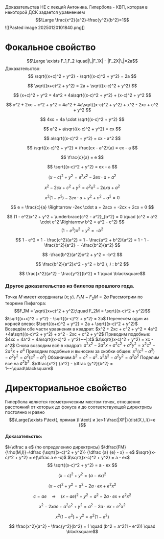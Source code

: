 Доказательства НЕ с лекций Антоника.
Гипербола - КВП, которая в некоторой ДСК задается уравнением $$\Large  \frac{x^2}{a^2}-\frac{y^2}{b^2}=1$$
![[Pasted image 20250120101840.png]]
# Фокальное свойство
$$\Large \exists F_1,F_2 \quad|\,|F_1X| - |F_2X|\,|=2a$$
Доказательство:
$$ \sqrt{(x+c)^2 + y^2} - \sqrt{(x-c)^2 + y^2} = 2a $$

$$ \sqrt{(x+c)^2 + y^2} = 2a + \sqrt{(x-c)^2 + y^2} $$

$$ (x+c)^2 + y^2 = 4a^2 + 4a\sqrt{(x-c)^2 + y^2} + (x-c)^2 + y^2 $$

$$ x^2 + 2xc + c^2 + y^2 = 4a^2 + 4a\sqrt{(x-c)^2 + y^2} + x^2 - 2xc + c^2 + y^2 $$

$$ 4xc = 4a \cdot \sqrt{(x-c)^2 + y^2} $$

$$ a^2 + a\sqrt{(x-c)^2 + y^2} = cx $$

$$ a\sqrt{(x-c)^2 + y^2} = cx - a^2 $$

$$ \sqrt{(x-c)^2 + y^2} = \frac{cx - a^2}{a} = ex - a $$

$$ \frac{c}{a} = e $$

$$ \sqrt{(x-c)^2 + y^2} = ex - a $$

$$ (x-c)^2 + y^2 = e^2x^2 - 2ex \cdot a + a^2 $$

$$ x^2 - 2cx + c^2 + y^2 = e^2x^2 - 2exa + a^2 $$

$$ x^2(1-e^2) - 2ex \cdot a + y^2 + c^2 - a^2 = 0 $$

$$ e = \frac{c}{a} \Rightarrow -2ex \cdot a + 2acx = -2cx + 2cx = 0 $$

$$ (1 - e^2)x^2 + y^2 + \underbrace{c^2 - a^2}_{b^2} = 0 \quad (c^2 = a^2 \cdot e^2 \Rightarrow b^2 = a^2 - c^2) $$
$$ (1-e^2)x^2 + y^2 = -b^2 $$

$$ 1 - e^2 = 1 - \frac{c^2}{a^2} = 1 - \frac{a^2 + b^2}{a^2} = 1 - 1 - \frac{b^2}{a^2} = -\frac{b^2}{a^2} $$

$$ -\frac{b^2}{a^2}x^2 + y^2 = -b^2 $$

$$ \frac{b^2}{a^2}x^2 - y^2 = b^2 \, / : b^2 $$

$$ \frac{x^2}{a^2} - \frac{y^2}{b^2} = 1 \quad \blacksquare$$
### Другое доказательство из билетов прошлого года.
Точка $M$ имеет координаты $(x;y)$.
$F_1M - F_2M = 2a$
Рассмотрим по теореме Пифагора:
$$F_1M = \sqrt{(x+c)^2 + y^2};\quad
F_2M = \sqrt{(x-c)^2 + y^2}$$
$\sqrt{(x+c)^2 + y^2} - \sqrt{(x-c)^2 + y^2} = 2a$
Перенесём один из корней влево:
$\sqrt{(x+c)^2 + y^2} = 2a + \sqrt{(x-c)^2 + y^2}$
Возведём обе части уравнения в квадрат:
$x^2 + 2xc + c^2 + y^2 = 4a^2 +4a\sqrt{(x-c)^2 + y^2} + x^2 - 2xc + c^2 + y^2$
Приводим подобные:
$4xc = 4a^2 + 4a\sqrt{(x-c)^2 + y^2}~~|:4$
$a\sqrt{(x-c)^2 + y^2} = xc - a^2$
Снова возводим всё в квадрат:
$a^2x^2 - 2a^2x + a^2c^2 + a^2y^2 =x^2c^2 - 2a^2x + a^4$
Приводим подобные и выносим за скобки общее:
$x^2(c^2-a^2) - a^2y^2 = a^2(c^2-a^2)$
Обозначим $b^2 = c^2 - a^2$.
$x^2b^2 - a^2y^2 = a^2b^2$
Поделим все на $a^2b^2$.
$\dfrac{x^2} {a^2} - \dfrac {y^2}{b^2} = 1~~\quad\blacksquare$
# Директориальное свойство
Гипербола является геометрическим местом точек, отношение расстояний от которых до фокуса и до соответствующей директрисы постоянно и равно
$$\Large{\exists F\text{, прямая }l \text{ и }e>1:\frac{|XF|}{dist(X,\,l)}=e }$$
#### Доказательство:
$l=\dfrac a e$ (по определению директрисы)
$\dfrac{FM}{\rho(M,l)}=\dfrac {\sqrt{(x-c)^2 + y^2}} {\dfrac {a} {e} - x} = e$
$\sqrt{(x-c)^2 + y^2} = e(\dfrac a e -x)$
$\sqrt{(x-c)^2 + y^2} = a - ex$
$$ \sqrt{(x-c)^2 + y^2} = a - ex $$

$$ (x-c)^2 + y^2 = (a - ex)^2 $$

$$ (x-c)^2 + y^2 = a^2 - 2a \cdot ex + e^2x^2 $$

$$ c = ae \quad \Rightarrow \quad (x-ae)^2 + y^2 = a^2 - 2a \cdot ex + e^2x^2 $$

$$ x^2 - 2xae + a^2e^2 + y^2 = a^2 - 2a \cdot ex + e^2x^2 $$

$$ x^2(1 - e^2) + y^2 = a^2(1 - e^2) $$

$$ \frac{x^2}{a^2} - \frac{y^2}{b^2} = 1 \quad (b^2 = a^2(1 - e^2)) \quad \blacksquare$$